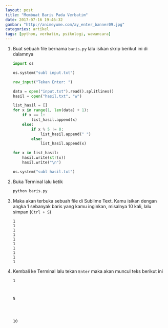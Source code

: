 ```yaml
---
layout: post
title: "Membuat Baris Pada Verbatim"
date: 2017-07-16 19:46:32
gambar: "http://animeyume.com/ay_enter_banner09.jpg"
categories: artikel
tags: [python, verbatim, psikologi, wawancara]
---
```


1. Buat sebuah file bernama `baris.py` lalu isikan skrip berikut ini di dalamnya

    ```python
    import os

    os.system("subl input.txt")

    raw_input("Tekan Enter: ")

    data = open("input.txt").read().splitlines()
    hasil = open("hasil.txt", "w")

    list_hasil = []
    for x in range(1, len(data) + 1):
        if x == 1:
            list_hasil.append(x)
        else:
            if x % 5 != 0:
                list_hasil.append(" ")
            else:
                list_hasil.append(x)

    for x in list_hasil:
        hasil.write(str(x))
        hasil.write("\n")

    os.system("subl hasil.txt")
    ```

2. Buka Terminal lalu ketik

    ```bash
    python baris.py
    ```

3. Maka akan terbuka sebuah file di Sublime Text. Kamu isikan dengan angka 1 sebanyak baris yang kamu inginkan, misalnya 10 kali, lalu simpan (`Ctrl + S`)

    ```
    1
    1
    1
    1
    1
    1
    1
    1
    1
    1
    ```

4. Kembali ke Terminal lalu tekan `Enter` maka akan muncul teks berikut ini

    ```
    1
     
     
     
    5
     
     
     
     
    10
    ```
